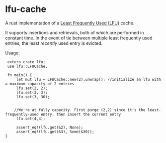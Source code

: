 # lfu-cache
A rust implementation of a [Least Frequently Used (LFU)](https://en.wikipedia.org/wiki/Least_frequently_used) cache.

It supports insertions and retrievals, both of which are performed in constant time. In the event of tie between multiple
least frequently used entries, the least *recently* used entry is evicted.


Usage:
```
 extern crate lfu;
 use lfu::LFUCache;

 fn main() {
     let mut lfu = LFUCache::new(2).unwrap(); //initialize an lfu with a maximum capacity of 2 entries
     lfu.set(2, 2);
     lfu.set(3, 3);
     lfu.set(3, 30);
    
    
    //We're at fully capacity. First purge (2,2) since it's the least-frequently-used entry, then insert the current entry
     lfu.set(4,4); 
    
     assert_eq!(lfu.get(&2), None);
     assert_eq!(lfu.get(&3), Some(&30));
}
```
